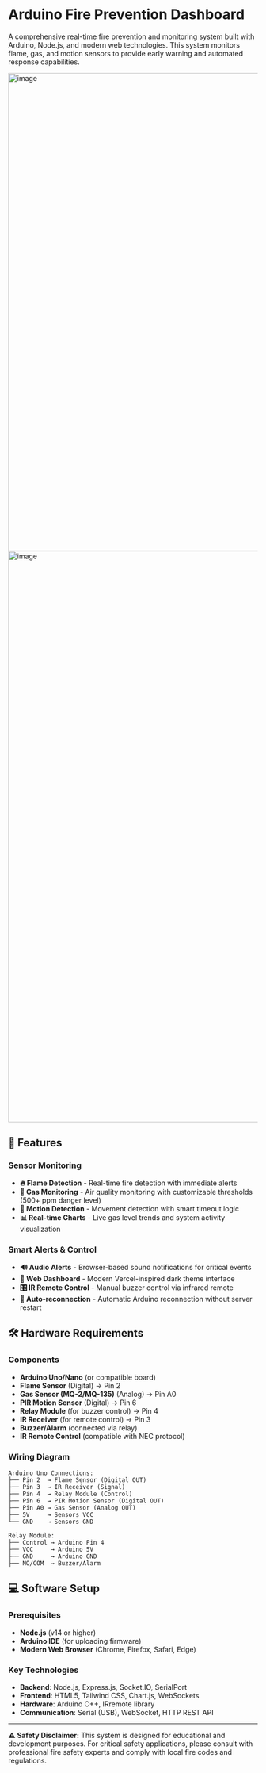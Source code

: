 # Arduino Fire Prevention Dashboard

A comprehensive real-time fire prevention and monitoring system built with Arduino, Node.js, and modern web technologies. This system monitors flame, gas, and motion sensors to provide early warning and automated response capabilities.

<img width="1916" height="964" alt="image" src="https://github.com/user-attachments/assets/1800575e-47f0-4eb9-812d-90d580f98777" />
<img width="2048" height="1152" alt="image" src="https://github.com/user-attachments/assets/b8c82b2c-f196-4abf-9522-842e161e9a1e" />




## 🚀 Features

### Sensor Monitoring
- **🔥 Flame Detection** - Real-time fire detection with immediate alerts
- **💨 Gas Monitoring** - Air quality monitoring with customizable thresholds (500+ ppm danger level)
- **👥 Motion Detection** - Movement detection with smart timeout logic
- **📊 Real-time Charts** - Live gas level trends and system activity visualization

### Smart Alerts & Control
- **🔊 Audio Alerts** - Browser-based sound notifications for critical events
- **📱 Web Dashboard** - Modern Vercel-inspired dark theme interface
- **🎛️ IR Remote Control** - Manual buzzer control via infrared remote
- **🔄 Auto-reconnection** - Automatic Arduino reconnection without server restart


## 🛠️ Hardware Requirements

### Components
- **Arduino Uno/Nano** (or compatible board)
- **Flame Sensor** (Digital) → Pin 2
- **Gas Sensor (MQ-2/MQ-135)** (Analog) → Pin A0
- **PIR Motion Sensor** (Digital) → Pin 6
- **Relay Module** (for buzzer control) → Pin 4
- **IR Receiver** (for remote control) → Pin 3
- **Buzzer/Alarm** (connected via relay)
- **IR Remote Control** (compatible with NEC protocol)

### Wiring Diagram
```
Arduino Uno Connections:
├── Pin 2  → Flame Sensor (Digital OUT)
├── Pin 3  → IR Receiver (Signal)
├── Pin 4  → Relay Module (Control)
├── Pin 6  → PIR Motion Sensor (Digital OUT)
├── Pin A0 → Gas Sensor (Analog OUT)
├── 5V     → Sensors VCC
└── GND    → Sensors GND

Relay Module:
├── Control → Arduino Pin 4
├── VCC     → Arduino 5V
├── GND     → Arduino GND
├── NO/COM  → Buzzer/Alarm
```

## 💻 Software Setup

### Prerequisites
- **Node.js** (v14 or higher)
- **Arduino IDE** (for uploading firmware)
- **Modern Web Browser** (Chrome, Firefox, Safari, Edge)


### Key Technologies
- **Backend**: Node.js, Express.js, Socket.IO, SerialPort
- **Frontend**: HTML5, Tailwind CSS, Chart.js, WebSockets
- **Hardware**: Arduino C++, IRremote library
- **Communication**: Serial (USB), WebSocket, HTTP REST API

---

**⚠️ Safety Disclaimer:** This system is designed for educational and development purposes. For critical safety applications, please consult with professional fire safety experts and comply with local fire codes and regulations.
